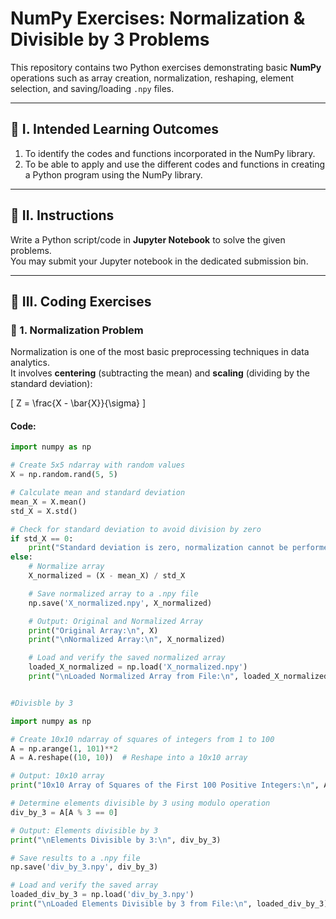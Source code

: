 # NumPy Exercises: Normalization & Divisible by 3 Problems

This repository contains two Python exercises demonstrating basic **NumPy** operations such as array creation, normalization, reshaping, element selection, and saving/loading `.npy` files.  

---

## 📌 I. Intended Learning Outcomes
1. To identify the codes and functions incorporated in the NumPy library.  
2. To be able to apply and use the different codes and functions in creating a Python program using the NumPy library.  

---

## 📌 II. Instructions
Write a Python script/code in **Jupyter Notebook** to solve the given problems.  
You may submit your Jupyter notebook in the dedicated submission bin.  

---

## 📌 III. Coding Exercises

### 🔹 1. Normalization Problem
Normalization is one of the most basic preprocessing techniques in data analytics.  
It involves **centering** (subtracting the mean) and **scaling** (dividing by the standard deviation):  

\[
Z = \frac{X - \bar{X}}{\sigma}
\]

#### Code:
```python
import numpy as np

# Create 5x5 ndarray with random values
X = np.random.rand(5, 5)

# Calculate mean and standard deviation
mean_X = X.mean()
std_X = X.std()

# Check for standard deviation to avoid division by zero
if std_X == 0:
    print("Standard deviation is zero, normalization cannot be performed.")
else:
    # Normalize array
    X_normalized = (X - mean_X) / std_X

    # Save normalized array to a .npy file
    np.save('X_normalized.npy', X_normalized)

    # Output: Original and Normalized Array
    print("Original Array:\n", X)
    print("\nNormalized Array:\n", X_normalized)

    # Load and verify the saved normalized array
    loaded_X_normalized = np.load('X_normalized.npy')
    print("\nLoaded Normalized Array from File:\n", loaded_X_normalized)


#Divisble by 3

import numpy as np  

# Create 10x10 ndarray of squares of integers from 1 to 100
A = np.arange(1, 101)**2
A = A.reshape((10, 10))  # Reshape into a 10x10 array

# Output: 10x10 array
print("10x10 Array of Squares of the First 100 Positive Integers:\n", A)

# Determine elements divisible by 3 using modulo operation
div_by_3 = A[A % 3 == 0]

# Output: Elements divisible by 3
print("\nElements Divisible by 3:\n", div_by_3)

# Save results to a .npy file
np.save('div_by_3.npy', div_by_3)

# Load and verify the saved array
loaded_div_by_3 = np.load('div_by_3.npy')
print("\nLoaded Elements Divisible by 3 from File:\n", loaded_div_by_3)
